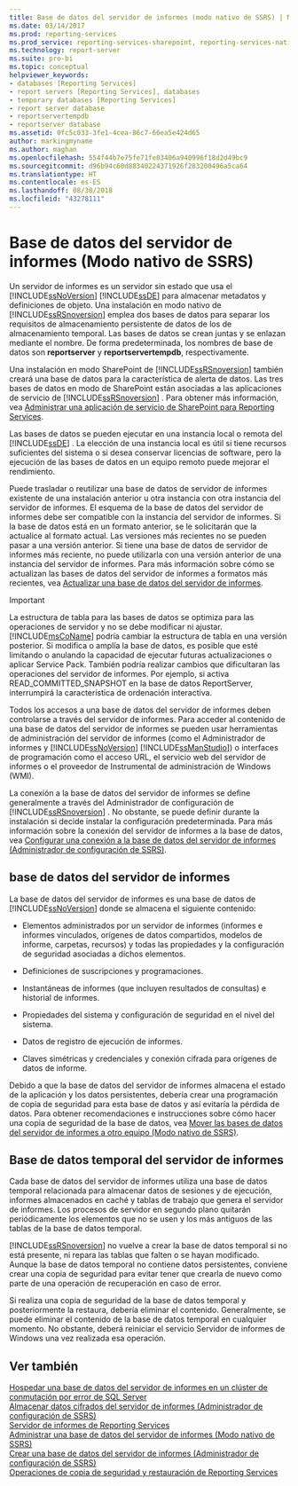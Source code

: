 ```yaml
---
title: Base de datos del servidor de informes (modo nativo de SSRS) | Microsoft Docs
ms.date: 03/14/2017
ms.prod: reporting-services
ms.prod_service: reporting-services-sharepoint, reporting-services-native
ms.technology: report-server
ms.suite: pro-bi
ms.topic: conceptual
helpviewer_keywords:
- databases [Reporting Services]
- report servers [Reporting Services], databases
- temporary databases [Reporting Services]
- report server database
- reportservertempdb
- reportserver database
ms.assetid: 0fc5c033-3fe1-4cea-86c7-66ea5e424d65
author: markingmyname
ms.author: maghan
ms.openlocfilehash: 554f44b7e75fe71fe03406a940996f18d2d49bc9
ms.sourcegitcommit: d96b94c60d88340224371926f283200496a5ca64
ms.translationtype: HT
ms.contentlocale: es-ES
ms.lasthandoff: 08/30/2018
ms.locfileid: "43278111"
---
```

# <a name="report-server-database-ssrs-native-mode"></a>Base de datos del servidor de informes (Modo nativo de SSRS)
  Un servidor de informes es un servidor sin estado que usa el [!INCLUDE[ssNoVersion](../../includes/ssnoversion-md.md)] [!INCLUDE[ssDE](../../includes/ssde-md.md)] para almacenar metadatos y definiciones de objeto. Una instalación en modo nativo de [!INCLUDE[ssRSnoversion](../../includes/ssrsnoversion-md.md)] emplea dos bases de datos para separar los requisitos de almacenamiento persistente de datos de los de almacenamiento temporal. Las bases de datos se crean juntas y se enlazan mediante el nombre. De forma predeterminada, los nombres de base de datos son **reportserver** y **reportservertempdb**, respectivamente.  
  
 Una instalación en modo SharePoint de [!INCLUDE[ssRSnoversion](../../includes/ssrsnoversion-md.md)] también creará una base de datos para la característica de alerta de datos. Las tres bases de datos en modo de SharePoint están asociadas a las aplicaciones de servicio de [!INCLUDE[ssRSnoversion](../../includes/ssrsnoversion-md.md)] . Para obtener más información, vea [Administrar una aplicación de servicio de SharePoint para Reporting Services](../../reporting-services/report-server-sharepoint/manage-a-reporting-services-sharepoint-service-application.md).  
  
 Las bases de datos se pueden ejecutar en una instancia local o remota del [!INCLUDE[ssDE](../../includes/ssde-md.md)] . La elección de una instancia local es útil si tiene recursos suficientes del sistema o si desea conservar licencias de software, pero la ejecución de las bases de datos en un equipo remoto puede mejorar el rendimiento.  
  
 Puede trasladar o reutilizar una base de datos de servidor de informes existente de una instalación anterior u otra instancia con otra instancia del servidor de informes. El esquema de la base de datos del servidor de informes debe ser compatible con la instancia del servidor de informes. Si la base de datos está en un formato anterior, se le solicitarán que la actualice al formato actual. Las versiones más recientes no se pueden pasar a una versión anterior. Si tiene una base de datos de servidor de informes más reciente, no puede utilizarla con una versión anterior de una instancia del servidor de informes. Para más información sobre cómo se actualizan las bases de datos del servidor de informes a formatos más recientes, vea [Actualizar una base de datos del servidor de informes](../../reporting-services/install-windows/upgrade-a-report-server-database.md).  
  
> [!IMPORTANT]  
>  La estructura de tabla para las bases de datos se optimiza para las operaciones de servidor y no se debe modificar ni ajustar. [!INCLUDE[msCoName](../../includes/msconame-md.md)] podría cambiar la estructura de tabla en una versión posterior. Si modifica o amplía la base de datos, es posible que esté limitando o anulando la capacidad de ejecutar futuras actualizaciones o aplicar Service Pack. También podría realizar cambios que dificultaran las operaciones del servidor de informes. Por ejemplo, si activa READ_COMMITTED_SNAPSHOT en la base de datos ReportServer, interrumpirá la característica de ordenación interactiva.  
  
 Todos los accesos a una base de datos del servidor de informes deben controlarse a través del servidor de informes. Para acceder al contenido de una base de datos del servidor de informes se pueden usar herramientas de administración del servidor de informes (como el Administrador de informes y [!INCLUDE[ssNoVersion](../../includes/ssnoversion-md.md)] [!INCLUDE[ssManStudio](../../includes/ssmanstudio-md.md)]) o interfaces de programación como el acceso URL, el servicio web del servidor de informes o el proveedor de Instrumental de administración de Windows (WMI).  
  
 La conexión a la base de datos del servidor de informes se define generalmente a través del Administrador de configuración de [!INCLUDE[ssRSnoversion](../../includes/ssrsnoversion-md.md)] . No obstante, se puede definir durante la instalación si decide instalar la configuración predeterminada. Para más información sobre la conexión del servidor de informes a la base de datos, vea [Configurar una conexión a la base de datos del servidor de informes &#40;Administrador de configuración de SSRS&#41;](../../reporting-services/install-windows/configure-a-report-server-database-connection-ssrs-configuration-manager.md).  
  
## <a name="report-server-database"></a>base de datos del servidor de informes  
 La base de datos del servidor de informes es una base de datos de [!INCLUDE[ssNoVersion](../../includes/ssnoversion-md.md)] donde se almacena el siguiente contenido:  
  
-   Elementos administrados por un servidor de informes (informes e informes vinculados, orígenes de datos compartidos, modelos de informe, carpetas, recursos) y todas las propiedades y la configuración de seguridad asociadas a dichos elementos.  
  
-   Definiciones de suscripciones y programaciones.  
  
-   Instantáneas de informes (que incluyen resultados de consultas) e historial de informes.  
  
-   Propiedades del sistema y configuración de seguridad en el nivel del sistema.  
  
-   Datos de registro de ejecución de informes.  
  
-   Claves simétricas y credenciales y conexión cifrada para orígenes de datos de informe.  
  
 Debido a que la base de datos del servidor de informes almacena el estado de la aplicación y los datos persistentes, debería crear una programación de copia de seguridad para esta base de datos y así evitaría la pérdida de datos. Para obtener recomendaciones e instrucciones sobre cómo hacer una copia de seguridad de la base de datos, vea [Mover las bases de datos del servidor de informes a otro equipo &#40;Modo nativo de SSRS&#41;](../../reporting-services/report-server/moving-the-report-server-databases-to-another-computer-ssrs-native-mode.md).  
  
## <a name="report-server-temporary-database"></a>Base de datos temporal del servidor de informes  
 Cada base de datos del servidor de informes utiliza una base de datos temporal relacionada para almacenar datos de sesiones y de ejecución, informes almacenados en caché y tablas de trabajo que genera el servidor de informes. Los procesos de servidor en segundo plano quitarán periódicamente los elementos que no se usen y los más antiguos de las tablas de la base de datos temporal.  
  
 [!INCLUDE[ssRSnoversion](../../includes/ssrsnoversion-md.md)] no vuelve a crear la base de datos temporal si no está presente, ni repara las tablas que falten o se hayan modificado. Aunque la base de datos temporal no contiene datos persistentes, conviene crear una copia de seguridad para evitar tener que crearla de nuevo como parte de una operación de recuperación en caso de error.  
  
 Si realiza una copia de seguridad de la base de datos temporal y posteriormente la restaura, debería eliminar el contenido. Generalmente, se puede eliminar el contenido de la base de datos temporal en cualquier momento. No obstante, deberá reiniciar el servicio Servidor de informes de Windows una vez realizada esa operación.  
  
## <a name="see-also"></a>Ver también  
 [Hospedar una base de datos del servidor de informes en un clúster de conmutación por error de SQL Server](../../reporting-services/install-windows/host-a-report-server-database-in-a-sql-server-failover-cluster.md)   
 [Almacenar datos cifrados del servidor de informes &#40;Administrador de configuración de SSRS&#41;](../../reporting-services/install-windows/ssrs-encryption-keys-store-encrypted-report-server-data.md)   
 [Servidor de informes de Reporting Services](../../reporting-services/report-server-sharepoint/reporting-services-report-server.md)   
 [Administrar una base de datos del servidor de informes &#40;Modo nativo de SSRS&#41;](../../reporting-services/report-server/administer-a-report-server-database-ssrs-native-mode.md)   
 [Crear una base de datos del servidor de informes &#40;Administrador de configuración de SSRS&#41;](../../reporting-services/install-windows/ssrs-report-server-create-a-report-server-database.md)   
 [Operaciones de copia de seguridad y restauración de Reporting Services](../../reporting-services/install-windows/backup-and-restore-operations-for-reporting-services.md)  
  
  
